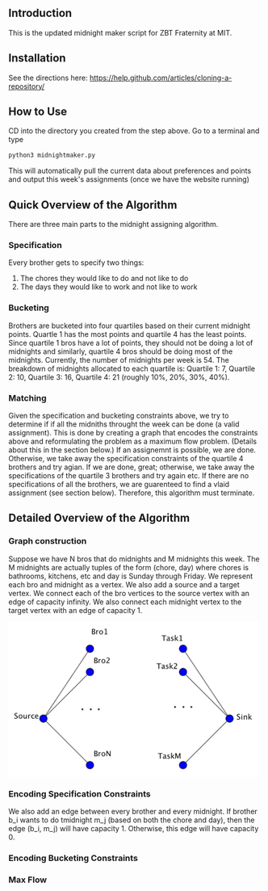 ## Introduction

This is the updated midnight maker script for ZBT Fraternity at MIT.


## Installation

See the directions here: https://help.github.com/articles/cloning-a-repository/

## How to Use

CD into the directory you created from the step above. Go to a terminal and 
type 

```python
python3 midnightmaker.py
```

This will automatically pull the current data about preferences and points
and output this week's assignments (once we have the website running)

## Quick Overview of the Algorithm

There are three main parts to the midnight assigning algorithm.

### Specification

Every brother gets to specify two things:

1) The chores they would like to do and not like to do
2) The days they would like to work and not like to work

### Bucketing

Brothers are bucketed into four quartiles based on their current midnight points.
Quartle 1 has the most points and quartile 4 has the least points.
Since quartile 1 bros have a lot of points, they should not be doing a lot of midnights
and similarly, quartile 4 bros should be doing most of the midnights. Currently, the number of midnights per week is 54. The breakdown of midnights allocated to each quartile is: Quartile 1: 7, Quartile 2: 10, Quartile 3: 16, Quartile 4: 21
(roughly 10%, 20%, 30%, 40%).

### Matching 

Given the specification and bucketing constraints above, we try to determine if 
if all the midniths throught the week can be done (a valid assignment). This is done by creating a graph that encodes the constraints above and reformulating the problem as a maximum flow problem. (Details about this in the section below.) If an assignemnt is possible, we are done. Otherwise, we take away the specification constraints of the quartile 4 brothers and try agian. If we are done, great; otherwise, we take away the specifications of the quartile 3 brothers and try again etc. If there are no specifications of all the brothers, we are guarenteed to find a vlaid assignment (see section below). Therefore, this algorithm must terminate.

## Detailed Overview of the Algorithm

### Graph construction

Suppose we have N bros that do midnights and M midnights this week. The M midnights are actually tuples of the form (chore, day) where chores is bathrooms, kitchens, etc and day is Sunday through Friday. We represent each bro and midnight as a vertex. We also add a source and a target vertex. We connect each of the bro vertices to the source vertex with an edge of capacity infinity. We also connect each midnight vertex to the target vertex with an edge of capacity 1.

<img src="graph_img1.png" width="500" align = 'center'>


### Encoding Specification Constraints

We also add an edge between every brother and every midnight. If brother b_i wants to do tmidnight m_j (based on both the chore and day), then the edge (b_i, m_j) will have capacity 1. Otherwise, this edge will have capacity 0. 


### Encoding Bucketing Constraints

### Max Flow 










